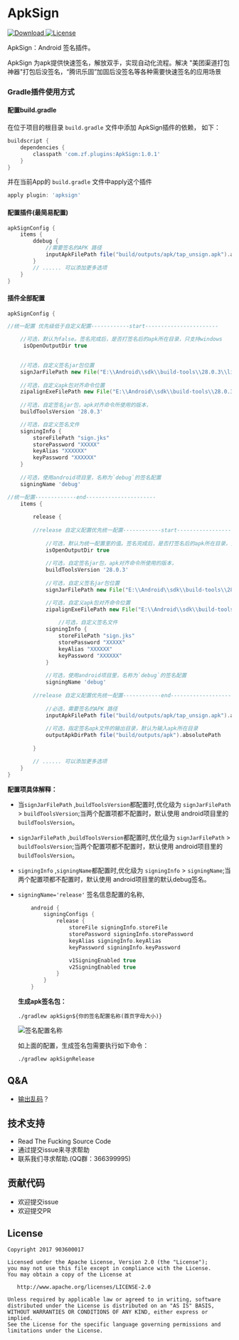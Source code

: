 # ApkSign
[ ![Download](https://api.bintray.com/packages/zf/maven/ApkSign/images/download.svg) ](https://github.com/903600017/ApkSign/release)
[![License](https://img.shields.io/badge/License-Apache%202.0-blue.svg)](https://raw.githubusercontent.com/903600017/ApkSign/master/LICENSE)




ApkSign：Android 签名插件。

ApkSign 为apk提供快速签名，解放双手，实现自动化流程。解决 "美团渠道打包神器"打包后没签名，“腾讯乐固”加固后没签名等各种需要快速签名的应用场景


### Gradle插件使用方式

#### 配置build.gradle

在位于项目的根目录 `build.gradle` 文件中添加 ApkSign插件的依赖， 如下：

```groovy
buildscript {
    dependencies {
        classpath 'com.zf.plugins:ApkSign:1.0.1'
    }
}
```

并在当前App的 `build.gradle` 文件中apply这个插件

```groovy
apply plugin: 'apksign'
```

#### 配置插件(最简易配置)

```groovy
apkSignConfig {
    items {
        ddebug {
      		//需要签名的APK 路径
            inputApkFilePath file("build/outputs/apk/tap_unsign.apk").absolutePath
        }
		// ...... 可以添加更多选项
    }
}
```

#### 插件全部配置
```groovy
apkSignConfig {

//统一配置 优先级低于自定义配置------------start-----------------------

    //可选，默认为false。签名完成后，是否打签名后的apk所在目录，只支持windows
     isOpenOutputDir true
			

    //可选，自定义签名jar包位置
	signJarFilePath new File("E:\\Android\\sdk\\build-tools\\28.0.3\\lib\\apksigner.jar").absolutePath
	
	//可选，自定义apk包对齐命令位置
	zipalignExeFilePath new File("E:\\Android\\sdk\\build-tools\\28.0.3\\zipalign.exe").absolutePath
	
	//可选，自定签名jar包，apk对齐命令所使用的版本，
	buildToolsVersion '28.0.3'

	//可选，自定义签名文件
	signingInfo {
        storeFilePath "sign.jks"
        storePassword "XXXXX"
        keyAlias "XXXXXX"
        keyPassword "XXXXXX"
    }
	
	//可选，使用android项目里，名称为`debug`的签名配置
	signingName 'debug'

//统一配置-------------end----------------------
    items {
	
        release {
		
		//release 自定义配置优先统一配置------------start-----------------------
		
			//可选，默认为统一配置里的值。签名完成后，是否打签名后的apk所在目录，只支持windows
        	isOpenOutputDir true
			
			//可选，自定签名jar包，apk对齐命令所使用的版本，
			buildToolsVersion '28.0.3'
			
			//可选，自定义签名jar包位置
			signJarFilePath new File("E:\\Android\\sdk\\build-tools\\28.0.3\\lib\\apksigner.jar").absolutePath

			//可选，自定义apk包对齐命令位置
			zipalignExeFilePath new File("E:\\Android\\sdk\\build-tools\\28.0.3\\zipalign.exe").absolutePath
			
				//可选，自定义签名文件
			signingInfo {
				storeFilePath "sign.jks"
				storePassword "XXXXX"
				keyAlias "XXXXXX"
				keyPassword "XXXXXX"
			}
			
			//可选，使用android项目里，名称为`debug`的签名配置
			signingName 'debug'
			
	    //release 自定义配置优先统一配置------------end-----------------------
			
			//必选，需要签名的APK 路径
            inputApkFilePath file("build/outputs/apk/tap_unsign.apk").absolutePath
			
			//可选，指定签名apk文件的输出目录，默认为输入apk所在目录
			outputApkDirPath file("build/outputs/apk").absolutePath
			
        }

		// ...... 可以添加更多选项
    }
}
```


**配置项具体解释：**

* 当`signJarFilePath` ,`buildToolsVersion`都配置时,优化级为 `signJarFilePath `> `buildToolsVersion`;当两个配置项都不配置时，默认使用 android项目里的 `buildToolsVersion`。
*  `signJarFilePath` ,`buildToolsVersion`都配置时,优化级为 `signJarFilePath` > `buildToolsVersion`;当两个配置项都不配置时，默认使用 android项目里的 `buildToolsVersion`。
*  `signingInfo` ,`signingName`都配置时,优化级为 `signingInfo` > `signingName`;当两个配置项都不配置时，默认使用 android项目里的默认debug签名。
*  `signingName='release'` 签名信息配置的名称,
                  
	```groovy
	    android {
			signingConfigs {
				release {
					storeFile signingInfo.storeFile
					storePassword signingInfo.storePassword
					keyAlias signingInfo.keyAlias
					keyPassword signingInfo.keyPassword

					v1SigningEnabled true
					v2SigningEnabled true
				}
			}
		}
	```  
	
	**生成apk签名包：**
	
	`./gradlew apkSign${你的签名配置名称(首页字母大小)}  `
	
	![签名配置名称](https://raw.githubusercontent.com/903600017/ApkSign/master/pic/sign_config_name.png)

	 
	 如上面的配置，生成签名包需要执行如下命令：
	 
	 `./gradlew apkSignRelease `


## Q&A
- [输出乱码](https://github.com/903600017/ApkSign/wiki/Terminal-%E8%BE%93%E5%87%BA%E4%B9%B1%E7%A0%81%EF%BC%9F)？

## 技术支持

* Read The Fucking Source Code
* 通过提交issue来寻求帮助
* 联系我们寻求帮助.(QQ群：366399995)

## 贡献代码
* 欢迎提交issue
* 欢迎提交PR


## License

    Copyright 2017 903600017

    Licensed under the Apache License, Version 2.0 (the "License");
    you may not use this file except in compliance with the License.
    You may obtain a copy of the License at

       http://www.apache.org/licenses/LICENSE-2.0

    Unless required by applicable law or agreed to in writing, software
    distributed under the License is distributed on an "AS IS" BASIS,
    WITHOUT WARRANTIES OR CONDITIONS OF ANY KIND, either express or implied.
    See the License for the specific language governing permissions and
    limitations under the License.
